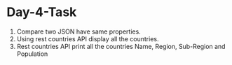# Day-4-Task

1. Compare two JSON have same properties.
2. Using rest countries API display all the countries.
3. Rest countries API print all the countries Name, Region, Sub-Region and Population
